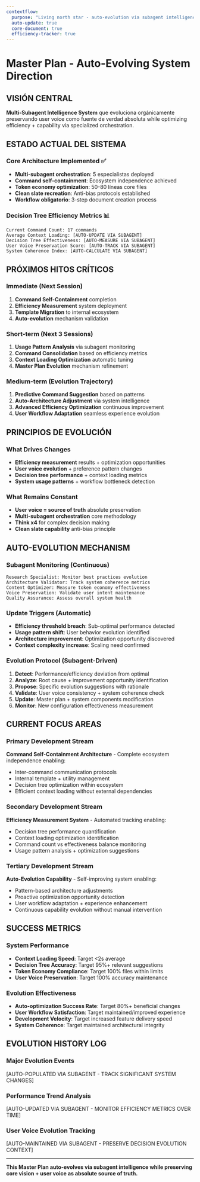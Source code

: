 ```yaml
---
contextflow:
  purpose: "Living north star - auto-evolution via subagent intelligence"
  auto-update: true
  core-document: true
  efficiency-tracker: true
---
```


# Master Plan - Auto-Evolving System Direction

## VISIÓN CENTRAL

**Multi-Subagent Intelligence System** que evoluciona orgánicamente preservando user voice como fuente de verdad absoluta while optimizing efficiency + capability via specialized orchestration.

## ESTADO ACTUAL DEL SISTEMA

### Core Architecture Implemented ✅
- **Multi-subagent orchestration**: 5 especialistas deployed
- **Command self-containment**: Ecosystem independence achieved  
- **Token economy optimization**: 50-80 líneas core files
- **Clean slate recreation**: Anti-bias protocols established
- **Workflow obligatorio**: 3-step document creation process

### Decision Tree Efficiency Metrics 📊
```
Current Command Count: 17 commands
Average Context Loading: [AUTO-UPDATE VIA SUBAGENT]
Decision Tree Effectiveness: [AUTO-MEASURE VIA SUBAGENT]
User Voice Preservation Score: [AUTO-TRACK VIA SUBAGENT]
System Coherence Index: [AUTO-CALCULATE VIA SUBAGENT]
```

## PRÓXIMOS HITOS CRÍTICOS

### Immediate (Next Session)
1. **Command Self-Containment** completion
2. **Efficiency Measurement** system deployment
3. **Template Migration** to internal ecosystem  
4. **Auto-evolution** mechanism validation

### Short-term (Next 3 Sessions)
1. **Usage Pattern Analysis** via subagent monitoring
2. **Command Consolidation** based on efficiency metrics
3. **Context Loading Optimization** automatic tuning
4. **Master Plan Evolution** mechanism refinement

### Medium-term (Evolution Trajectory)
1. **Predictive Command Suggestion** based on patterns
2. **Auto-Architecture Adjustment** via system intelligence
3. **Advanced Efficiency Optimization** continuous improvement
4. **User Workflow Adaptation** seamless experience evolution

## PRINCIPIOS DE EVOLUCIÓN

### What Drives Changes
- **Efficiency measurement** results + optimization opportunities
- **User voice evolution** + preference pattern changes  
- **Decision tree performance** + context loading metrics
- **System usage patterns** + workflow bottleneck detection

### What Remains Constant
- **User voice = source of truth** absolute preservation
- **Multi-subagent orchestration** core methodology
- **Think x4** for complex decision making
- **Clean slate capability** anti-bias principle

## AUTO-EVOLUTION MECHANISM

### Subagent Monitoring (Continuous)
```
Research Specialist: Monitor best practices evolution
Architecture Validator: Track system coherence metrics  
Content Optimizer: Measure token economy effectiveness
Voice Preservation: Validate user intent maintenance
Quality Assurance: Assess overall system health
```

### Update Triggers (Automatic)
- **Efficiency threshold breach**: Sub-optimal performance detected
- **Usage pattern shift**: User behavior evolution identified
- **Architecture improvement**: Optimization opportunity discovered  
- **Context complexity increase**: Scaling need confirmed

### Evolution Protocol (Subagent-Driven)
1. **Detect**: Performance/efficiency deviation from optimal
2. **Analyze**: Root cause + improvement opportunity identification
3. **Propose**: Specific evolution suggestions with rationale
4. **Validate**: User voice consistency + system coherence check
5. **Update**: Master plan + system components modification
6. **Monitor**: New configuration effectiveness measurement

## CURRENT FOCUS AREAS

### Primary Development Stream
**Command Self-Containment Architecture** - Complete ecosystem independence enabling:
- Inter-command communication protocols
- Internal template + utility management
- Decision tree optimization within ecosystem
- Efficient context loading without external dependencies

### Secondary Development Stream  
**Efficiency Measurement System** - Automated tracking enabling:
- Decision tree performance quantification
- Context loading optimization identification
- Command count vs effectiveness balance monitoring
- Usage pattern analysis + optimization suggestions

### Tertiary Development Stream
**Auto-Evolution Capability** - Self-improving system enabling:
- Pattern-based architecture adjustments
- Proactive optimization opportunity detection  
- User workflow adaptation + experience enhancement
- Continuous capability evolution without manual intervention

## SUCCESS METRICS

### System Performance
- **Context Loading Speed**: Target <2s average
- **Decision Tree Accuracy**: Target 95%+ relevant suggestions
- **Token Economy Compliance**: Target 100% files within limits
- **User Voice Preservation**: Target 100% accuracy maintenance

### Evolution Effectiveness
- **Auto-optimization Success Rate**: Target 80%+ beneficial changes
- **User Workflow Satisfaction**: Target maintained/improved experience
- **Development Velocity**: Target increased feature delivery speed
- **System Coherence**: Target maintained architectural integrity

## EVOLUTION HISTORY LOG

### Major Evolution Events
[AUTO-POPULATED VIA SUBAGENT - TRACK SIGNIFICANT SYSTEM CHANGES]

### Performance Trend Analysis  
[AUTO-UPDATED VIA SUBAGENT - MONITOR EFFICIENCY METRICS OVER TIME]

### User Voice Evolution Tracking
[AUTO-MAINTAINED VIA SUBAGENT - PRESERVE DECISION EVOLUTION CONTEXT]

---

**This Master Plan auto-evolves via subagent intelligence while preserving core vision + user voice as absolute source of truth.**